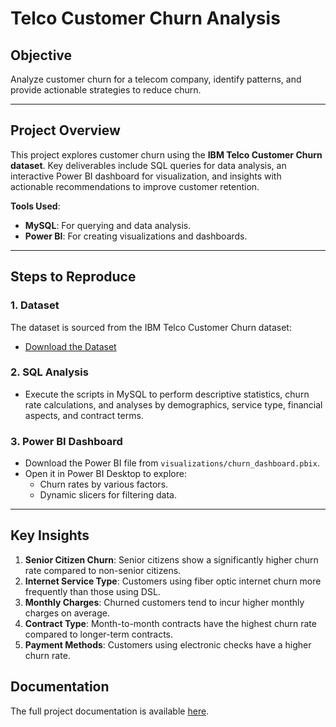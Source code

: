 # Telco Customer Churn Analysis

## Objective
Analyze customer churn for a telecom company, identify patterns, and provide actionable strategies to reduce churn.

---

## Project Overview
This project explores customer churn using the **IBM Telco Customer Churn dataset**. 
Key deliverables include SQL queries for data analysis, an interactive Power BI dashboard for visualization, and insights with actionable recommendations to improve customer retention.

**Tools Used**:
- **MySQL**: For querying and data analysis.
- **Power BI**: For creating visualizations and dashboards.

---

## Steps to Reproduce

### 1. Dataset
The dataset is sourced from the IBM Telco Customer Churn dataset:
- [Download the Dataset](https://github.com/sucharitabi/Churn-Analysis/blob/main/Data/Telco-Customer-Churn.csv)

### 2. SQL Analysis
- Execute the scripts in MySQL to perform descriptive statistics, churn rate calculations, and analyses by demographics, service type, financial aspects, and contract terms.

### 3. Power BI Dashboard
- Download the Power BI file from `visualizations/churn_dashboard.pbix`.
- Open it in Power BI Desktop to explore:
  - Churn rates by various factors.
  - Dynamic slicers for filtering data.

---

## Key Insights

1. **Senior Citizen Churn**: Senior citizens show a significantly higher churn rate compared to non-senior citizens.
2. **Internet Service Type**: Customers using fiber optic internet churn more frequently than those using DSL.
3. **Monthly Charges**: Churned customers tend to incur higher monthly charges on average.
4. **Contract Type**: Month-to-month contracts have the highest churn rate compared to longer-term contracts.
5. **Payment Methods**: Customers using electronic checks have a higher churn rate.





## Documentation
The full project documentation is available [here](documentation/Telco-Churn-Analysis.docs).

